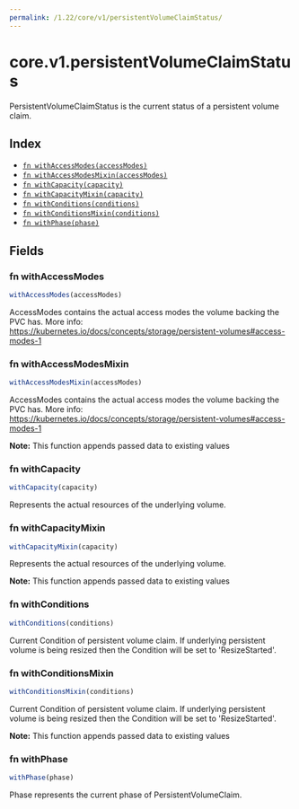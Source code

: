 ```yaml
---
permalink: /1.22/core/v1/persistentVolumeClaimStatus/
---
```


# core.v1.persistentVolumeClaimStatus

PersistentVolumeClaimStatus is the current status of a persistent volume claim.

## Index

* [`fn withAccessModes(accessModes)`](#fn-withaccessmodes)
* [`fn withAccessModesMixin(accessModes)`](#fn-withaccessmodesmixin)
* [`fn withCapacity(capacity)`](#fn-withcapacity)
* [`fn withCapacityMixin(capacity)`](#fn-withcapacitymixin)
* [`fn withConditions(conditions)`](#fn-withconditions)
* [`fn withConditionsMixin(conditions)`](#fn-withconditionsmixin)
* [`fn withPhase(phase)`](#fn-withphase)

## Fields

### fn withAccessModes

```ts
withAccessModes(accessModes)
```

AccessModes contains the actual access modes the volume backing the PVC has. More info: https://kubernetes.io/docs/concepts/storage/persistent-volumes#access-modes-1

### fn withAccessModesMixin

```ts
withAccessModesMixin(accessModes)
```

AccessModes contains the actual access modes the volume backing the PVC has. More info: https://kubernetes.io/docs/concepts/storage/persistent-volumes#access-modes-1

**Note:** This function appends passed data to existing values

### fn withCapacity

```ts
withCapacity(capacity)
```

Represents the actual resources of the underlying volume.

### fn withCapacityMixin

```ts
withCapacityMixin(capacity)
```

Represents the actual resources of the underlying volume.

**Note:** This function appends passed data to existing values

### fn withConditions

```ts
withConditions(conditions)
```

Current Condition of persistent volume claim. If underlying persistent volume is being resized then the Condition will be set to 'ResizeStarted'.

### fn withConditionsMixin

```ts
withConditionsMixin(conditions)
```

Current Condition of persistent volume claim. If underlying persistent volume is being resized then the Condition will be set to 'ResizeStarted'.

**Note:** This function appends passed data to existing values

### fn withPhase

```ts
withPhase(phase)
```

Phase represents the current phase of PersistentVolumeClaim.